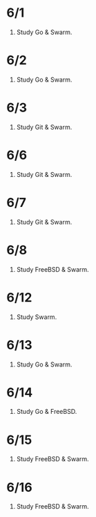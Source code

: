 # 6/1
1. Study Go & Swarm.

# 6/2
1. Study Go & Swarm.

# 6/3
1. Study Git & Swarm.

# 6/6
1. Study Git & Swarm.

# 6/7
1. Study Git & Swarm.

# 6/8
1. Study FreeBSD & Swarm.

# 6/12
1. Study Swarm.

# 6/13
1. Study Go & Swarm.

# 6/14
1. Study Go & FreeBSD.

# 6/15
1. Study FreeBSD & Swarm.

# 6/16
1. Study FreeBSD & Swarm.
